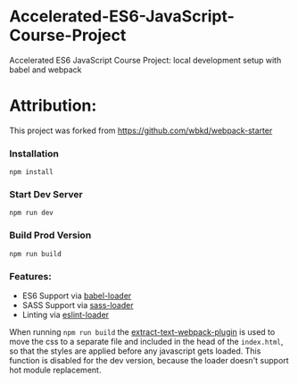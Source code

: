 # Accelerated-ES6-JavaScript-Course-Project
 Accelerated ES6 JavaScript Course Project: local development setup with babel and webpack

# Attribution:

This project was forked from https://github.com/wbkd/webpack-starter


### Installation

```
npm install
```

### Start Dev Server

```
npm run dev
```

### Build Prod Version

```
npm run build
```

### Features:

* ES6 Support via [babel-loader](https://github.com/babel/babel-loader)
* SASS Support via [sass-loader](https://github.com/jtangelder/sass-loader)
* Linting via [eslint-loader](https://github.com/MoOx/eslint-loader)

When running `npm run build` the [extract-text-webpack-plugin](https://github.com/webpack/extract-text-webpack-plugin) is used to move the css to a separate file and included in the head of the `index.html`, so that the styles are applied before any javascript gets loaded. This function is disabled for the dev version, because the loader doesn't support hot module replacement.
